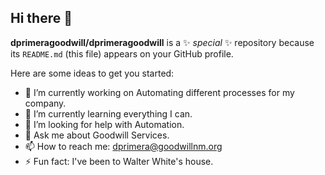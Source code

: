 ## Hi there 👋


**dprimeragoodwill/dprimeragoodwill** is a ✨ _special_ ✨ repository because its `README.md` (this file) appears on your GitHub profile.

Here are some ideas to get you started:

- 🔭 I’m currently working on Automating different processes for my company.
- 🌱 I’m currently learning everything I can.
- 🤔 I’m looking for help with Automation. 
- 💬 Ask me about Goodwill Services.
- 📫 How to reach me: dprimera@goodwillnm.org
- ⚡ Fun fact: I've been to Walter White's house. 

